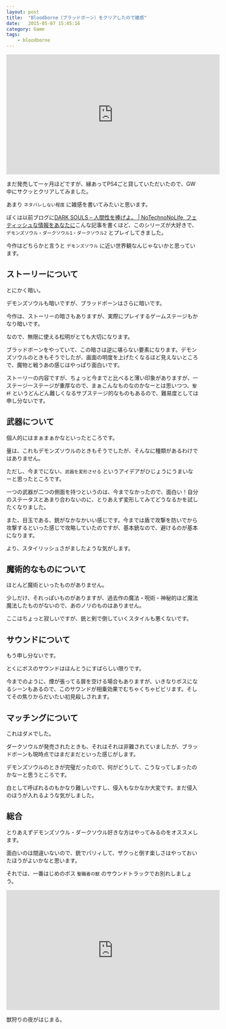 ```yaml
---
layout: post
title:  "Bloodborne（ブラッドボーン）をクリアしたので雑感"
date:   2015-05-07 15:45:16
category: Game
tags:
    - bloodborne
---
```


<iframe width="560" height="315" src="https://www.youtube.com/embed/RKptPGvUhfQ" frameborder="0" allowfullscreen></iframe>

まだ発売して一ヶ月ほどですが、縁あってPS4ごと貸していただいたので、GW中にサクッとクリアしてみました。

あまり `ネタバレしない程度` に雑感を書いてみたいと思います。

ぼくは以前ブログに<a href="http://notechnonolife.com/other/3755/" target="_blank">DARK SOULS – 人間性を捧げよ。 | NoTechnoNoLife, フェティッシュな情報をあなたに</a>こんな記事を書くほど、このシリーズが大好きで、 `デモンズソウル・ダークソウル1・ダークソウル2` とプレイしてきました。

今作はどちらかと言うと `デモンズソウル` に近い世界観なんじゃないかと思っています。

## ストーリーについて

とにかく暗い。

デモンズソウルも暗いですが、ブラッドボーンはさらに暗いです。

今作は、ストーリーの暗さもありますが、実際にプレイするゲームステージもかなり暗いです。

なので、無限に使える松明がとても大切になります。

ブラッドボーンをやっていて、この暗さは逆に堪らない要素になります。デモンズソウルのときもそうでしたが、画面の明度を上げたくなるほど見えないところで、魔物と戦うあの感じはやっぱり面白いです。

ストーリーの内容ですが、ちょっと今までと比べると薄い印象がありますが、一ステージ一ステージが重厚なので、まぁこんなものなのかなーとは思いつつ、`聖杯` というどんどん難しくなるサブステージ的なものもあるので、難易度としては申し分ないです。

## 武器について

個人的にはまぁまぁかなといったところです。

量は、これもデモンズソウルのときもそうでしたが、そんなに種類があるわけではありません。

ただし、今までにない、`武器を変形させる` というアイデアがひじょうにうまいなーと思ったところです。

一つの武器が二つの側面を持つというのは、今までなかったので、面白い！自分のステータスとあまり合わないのに、とりあえず変形してみてどうなるかを試したくなりました。

また、目玉である、銃がなかなかいい感じです。今までは盾で攻撃を防いでから攻撃するといった感じで攻略していたのですが、基本銃なので、避けるのが基本になります。

より、スタイリッシュさがましたような気がします。

## 魔術的なものについて

ほとんど魔術といったものがありません。

少しだけ、それっぽいものがありますが、過去作の魔法・呪術・神秘的ほど魔法魔法したものがないので、あのノリのものはありません。

ここはちょっと寂しいですが、銃と剣で倒していくスタイルも悪くないです。

## サウンドについて

もう申し分ないです。

とくにボスのサウンドはほんとうにすばらしい限りです。

今までのように、煙が張ってる扉を空ける場合もありますが、いきなりボスになるシーンもあるので、このサウンドが相乗効果でむちゃくちゃビビリます。そしてその焦りからだいたい初見殺しされます。

## マッチングについて

これはダメでした。

ダークソウルが発売されたときも、それはそれは非難されていましたが、ブラッドボーンも現時点ではまだまだといった感じがします。

デモンズソウルのときが完璧だったので、何がどうして、こうなってしまったのかなーと思うところです。

白として呼ばれるのもかなり難しいですし、侵入もなかなか大変です。まだ侵入のほうが入れるような気がしました。

## 総合

とりあえずデモンズソウル・ダークソウル好きな方はやってみるのをオススメします。

面白いのは間違いないので、銃でパリィして、ザクっと倒す楽しさはやっておいたほうがよいかなと思います。

それでは、一番はじめのボス `聖職者の獣` のサウンドトラックでお別れしましょう。

<iframe width="560" height="315" src="https://www.youtube.com/embed/cRGRSCAOqh4?list=PLKzg0DeoAjD-cGZOEspgvDGpFal8S2aS-" frameborder="0" allowfullscreen></iframe>

獣狩りの夜がはじまる。





